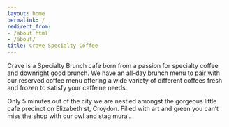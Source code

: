 ```yaml
---
layout: home
permalink: /
redirect_from:
- /about.html
- /about/
title: Crave Specialty Coffee
---
```


Crave is a Specialty Brunch cafe born from a passion for specialty coffee and downright good brunch. We have an all-day brunch menu to pair with our reserved coffee menu offering a wide variety of different coffees fresh and frozen to satisfy your caffeine needs.

Only 5 minutes out of the city we are nestled amongst the gorgeous little cafe precinct on Elizabeth st, Croydon. Filled with art and green you can’t miss the shop with our owl and stag mural.
